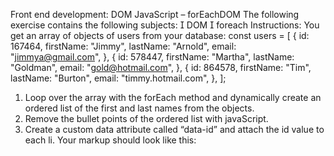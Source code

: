 Front end development:
DOM
JavaScript – forEachDOM
The following exercise contains the following subjects:
 DOM
 foreach
Instructions:
You get an array of objects of users from your database:
const users = [
{
id: 167464,
firstName: "Jimmy",
lastName: "Arnold",
email: "jimmya@gmail.com",
},
{
id: 578447,
firstName: "Martha",
lastName: "Goldman",
email: "gold@hotmail.com",
},
{
id: 864578,
firstName: "Tim",
lastName: "Burton",
email: "timmy.hotmail.com",
},
];

1. Loop over the array with the forEach method and dynamically
   create an ordered list of the first and last names from the objects.
2. Remove the bullet points of the ordered list with javaScript.
3. Create a custom data attribute called “data-id” and attach the id
   value to each li.
   Your markup should look like this:
